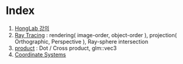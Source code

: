 # Index
1. [HongLab 강의](HongLab/README.md)
2. [Ray Tracing](ray_tracing.md) : rendering( image-order, object-order ), projection( Orthographic, Perspective ), Ray-sphere intersection
3. [product](product.md) : Dot / Cross product, glm::vec3
4. [Coordinate Systems](coordinateSystems.md)